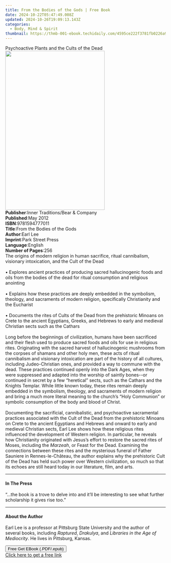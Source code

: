 ```yaml
---
title: From the Bodies of the Gods | Free Book
date: 2024-10-22T05:47:49.008Z
updated: 2024-10-26T19:09:13.143Z
categories:
  - Body, Mind & Spirit
thumbnail: https://thmb-001-ebook.techidaily.com/4595ce222f3781fb0226a9e91638b32a8f35c1f772b7af8cc4c2ceeee5d21a2e.jpg
---
```

<main id="book-container">
  <div class="flex flex-col">
    <div class="book-brief flex-1 py-6 px-4 sm:p-6 md:py-10 md:px-8">
      <!-- brief-->
      <div class="book-brief-main">
        Psychoactive Plants and the Cults of the Dead
      </div>
    </div>
    <div
      class="book-meta-info flex-1 grid gap-4 col-start-1 col-end-3 row-start-1 sm:mb-6 sm:grid-cols-4 lg:gap-6 lg:col-start-2 lg:row-end-6 lg:row-span-6 lg:mb-0"
    >
      <div
        class="book-meta-info-left place-content-center mt-4 p-4 text-sm leading-6 col-start-2 col-span-2 dark:text-slate-400"
      >
        <img
          class="w-full h-500 object-cover rounded-lg sm:h-255 sm:col-span-2 lg:col-span-full"
          src="https://img-001-ebook.techidaily.com/8048c08dfbbffaf5cd5d3124fc72317b4c38a7ca12de4e77c0ca923ebf88687d.jpg"
          alt=""
          width="312"
          height="500"
        />
      </div>
      <div
        class="book-meta-info-right mt-2 col-start-1 row-start-2 col-span-3 self-center"
      >
        <!-- meta data  -->
        <div class="flex flex-col px-4 md:px-8">
          <div class="flex-1">
            <strong>Publisher</strong>:<span class="px-2"
              >Inner Traditions/Bear &amp; Company</span
            >
          </div>
          <div class="flex-1">
            <strong>Published</strong>:<span class="px-2">May 2012</span>
          </div>
          <div class="flex-1">
            <strong>ISBN</strong>:<span class="px-2">9781594777011</span>
          </div>
          <div class="flex-1">
            <strong>Title</strong>:<span class="px-2"
              >From the Bodies of the Gods</span
            >
          </div>
          <div class="flex-1">
            <strong>Author</strong>:<span class="px-2">Earl Lee</span>
          </div>
          <div class="flex-1">
            <strong>Imprint</strong>:<span class="px-2">Park Street Press</span>
          </div>
          <div class="flex-1">
            <strong>Language</strong>:<span class="px-2">English</span>
          </div>
          <div class="flex-1">
            <strong>Number of Pages</strong>:<span class="px-2">256</span>
          </div>
        </div>
      </div>
    </div>
    <div class="book-description flex-1 py-6 px-4 sm:p-6 md:py-10 md:px-8">
      <div class="book-description-main">
        <div accordion-content="" id="description">
          The origins of modern religion in human sacrifice, ritual cannibalism,
          visionary intoxication, and the Cult of the Dead <br />
          <br />• Explores ancient practices of producing sacred hallucinogenic
          foods and oils from the bodies of the dead for ritual consumption and
          religious anointing <br />
          <br />• Explains how these practices are deeply embedded in the
          symbolism, theology, and sacraments of modern religion, specifically
          Christianity and the Eucharist <br />
          <br />• Documents the rites of Cults of the Dead from the prehistoric
          Minoans on Crete to the ancient Egyptians, Greeks, and Hebrews to
          early and medieval Christian sects such as the Cathars <br />
          <br />Long before the beginnings of civilization, humans have been
          sacrificed and their flesh used to produce sacred foods and oils for
          use in religious rites. Originating with the sacred harvest of
          hallucinogenic mushrooms from the corpses of shamans and other holy
          men, these acts of ritual cannibalism and visionary intoxication are
          part of the history of all cultures, including Judeo-Christian ones,
          and provided a way to commune with the dead. These practices continued
          openly into the Dark Ages, when they were suppressed and adapted into
          the worship of saintly bones--or continued in secret by a few
          “heretical” sects, such as the Cathars and the Knights Templar. While
          little known today, these rites remain deeply embedded in the
          symbolism, theology, and sacraments of modern religion and bring a
          much more literal meaning to the church’s “Holy Communion” or symbolic
          consumption of the body and blood of Christ. <br />
          <br />Documenting the sacrificial, cannibalistic, and psychoactive
          sacramental practices associated with the Cult of the Dead from the
          prehistoric Minoans on Crete to the ancient Egyptians and Hebrews and
          onward to early and medieval Christian sects, Earl Lee shows how these
          religious rites influenced the development of Western religion. In
          particular, he reveals how Christianity originated with Jesus’s effort
          to restore the sacred rites of Moses, including the <i>Marzeah</i>, or
          Feast for the Dead. Examining the connections between these rites and
          the mysterious funeral of Father Sauniere in Rennes-le-Château, the
          author explains why the prehistoric Cult of the Dead has held such
          power over Western civilization, so much so that its echoes are still
          heard today in our literature, film, and arts.
        </div>
        <div class="accordion-fader"></div>
      </div>
    </div>
    <div class="book-excerpts flex-1 py-6 px-4 sm:p-6 md:py-10 md:px-8">
      <!-- excerpts-->
      <div class="book-excerpts-main">
        <hr />
        <h4 class="placeholder placeholder-heading">
          <span>In The Press</span>
        </h4>
        <p>
          “...the book is a trove to delve into and it’ll be interesting to see
          what further scholarship it gives rise too.”
        </p>
      </div>
    </div>
    <div class="book-about-author flex-1 py-6 px-4 sm:p-6 md:py-10 md:px-8">
      <!-- about author-->
      <div class="book-main-author-main">
        <hr />
        <h4 class="placeholder placeholder-heading">
          <span>About the Author</span>
        </h4>
        <p>
          Earl Lee is a professor at Pittsburg State University and the author
          of several books, including <i>Raptured</i>, <i>Drakulya</i>, and
          <i>Libraries in the Age of Mediocrity</i>. He lives in Pittsburg,
          Kansas.
        </p>
      </div>
    </div>
    <div class="book-free-get flex-1 py-6 px-4 sm:p-6 md:py-10 md:px-8">
      <button
        id="btn-free-get"
        class="bg-blue-500 hover:bg-blue-700 text-white font-bold py-2 px-4 rounded"
      >
        Free Get EBook (.PDF/.epub)
      </button>
      <div id="countdown-display" class="px-2 text-lg mt-2"></div>
      <a
        id="free-link"
        class="hidden bg-blue-500 hover:bg-blue-700 text-white font-bold py-2 px-4 rounded"
        href="https://www.ebooks.com/en-us/book/95783072/from-the-bodies-of-the-gods/earl-lee/"
        target="_blank"
        >Click here to get a free link</a
      >
    </div>
    <script>
      let countdownTime = 0;
      let countdownInterval = null;
      document
        .getElementById('btn-free-get')
        .addEventListener('click', startCountdown);
      function startCountdown() {
        countdownTime = new Date().getTime() + 60000 * 3;
        countdownInterval = setInterval(updateCountdown, 1000);
        document.getElementById('btn-free-get').disabled = true;
        document
          .getElementById('btn-free-get')
          .classList.add('bg-gray-500', 'cursor-not-allowed');
      }
      function updateCountdown() {
        let currentTime = new Date().getTime();
        let timeLeft = countdownTime - currentTime;
        let secondsLeft = Math.floor(timeLeft / 1000);
        document.getElementById('countdown-display').innerHTML =
          `Remaining time: ${secondsLeft} seconds.`;
        if (secondsLeft <= 0) {
          clearInterval(countdownInterval);
          document.getElementById('btn-free-get').classList.add('hidden');
          document.getElementById('free-link').classList.remove('hidden');
          document.getElementById('countdown-display').innerHTML = '';
        }
      }
    </script>
  </div>
</main>

<ins class="adsbygoogle"
      style="display:block"
      data-ad-client="ca-pub-7571918770474297"
      data-ad-slot="8358498916"
      data-ad-format="auto"
      data-full-width-responsive="true"></ins>
    